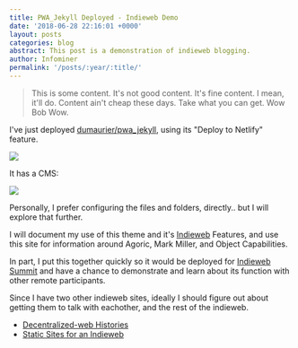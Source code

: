 ```yaml
---
title: PWA_Jekyll Deployed - Indieweb Demo
date: '2018-06-28 22:16:01 +0000'
layout: posts
categories: blog
abstract: This post is a demonstration of indieweb blogging.
author: Infominer
permalink: '/posts/:year/:title/'
---
```


>This is some content. It's not good content. It's fine content. I mean, it'll do. Content ain't cheap these days. Take what you can get. Wow Bob Wow.

I've just deployed [dumaurier/pwa_jekyll](https://github.com/dumaurier/pwa_jekyll), using its "Deploy to Netlify" feature.

![](https://imgur.com/i0ze9R4.png)

It has a CMS:

![](https://imgur.com/3LKagob.png)

Personally, I prefer configuring the files and folders, directly.. but I will explore that further.

I will document my use of this theme and it's [Indieweb](https://web-work.tools/indieweb) Features, and use this site for information around Agoric, Mark Miller, and Object Capabilities.

In part, I put this together quickly so it would be deployed for [Indieweb Summit](https://2019.indieweb.org/) and have a chance to demonstrate and learn about its function with other remote participants.

Since I have two other indieweb sites, ideally I should figure out about getting them to talk with eachother, and the rest of the indieweb.

* [Decentralized-web Histories](https://sourcecrypto.pub/decentralized-web)
* [Static Sites for an Indieweb](https://web-work.tools/indieweb)
